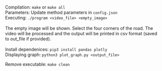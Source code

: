 Compilation: `make` or `make all` <br/>
Parameters: Update method parameters in `config.json` <br/>
Executing: `./program <video_file> <empty_image>` <br/>
<br/>
The empty image will be shown. Select the four corners of the road. The video will be processed and the output will be printed in csv format (saved to out_file if provided). <br/>
<br/>
Install dependenices: `pip3 install pandas plotly` <br/>
Displaying graph: `python3 plot_graph.py <output_file>` </br>

Remove executable: `make clean` <br/>
